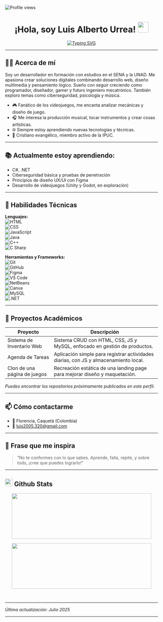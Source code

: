 ![Profile views](https://komarev.com/ghpvc/?username=luisurreadev&style=flat&color=blue)

<h1 align="center">¡Hola, soy Luis Alberto Urrea! <img src="https://media.giphy.com/media/hvRJCLFzcasrR4ia7z/giphy.gif" width="35"></h1>

<div align="center">

[![Typing SVG](https://readme-typing-svg.herokuapp.com?font=Fira+Code&size=28&pause=1000&color=4A90E2&center=true&vCenter=true&width=900&lines=Tecnólogo+en+Desarrollo+de+Software;Estudiante+de+Ingeniería+Multimedia;Amante+de+la+tecnología+y+los+videojuegos;Apasionado+por+aprender+y+crear)](https://git.io/typing-svg)

</div>

---

## 👨‍💻 Acerca de mí

Soy un desarrollador en formación con estudios en el SENA y la UNAD. Me apasiona crear soluciones digitales combinando desarrollo web, diseño multimedia y pensamiento lógico. Sueño con seguir creciendo como programador, diseñador, gamer y futuro ingeniero mecatrónico. También exploro temas como ciberseguridad, psicología y música.

- 🎮 Fanático de los videojuegos, me encanta analizar mecánicas y diseño de juego.
- 🎧 Me interesa la producción musical, tocar instrumentos y crear cosas artísticas.
- 🌐 Siempre estoy aprendiendo nuevas tecnologías y técnicas.
- 🙏 Cristiano evangélico, miembro activo de la IPUC.

---

## 📚 Actualmente estoy aprendiendo:

- C#, .NET
- Ciberseguridad básica y pruebas de penetración  
- Principios de diseño UX/UI con Figma  
- Desarrollo de videojuegos (Unity y Godot, en exploración)  

---

## 🔧 Habilidades Técnicas

**Lenguajes:**  
![HTML](https://img.shields.io/badge/-HTML5-E34F26?logo=html5&logoColor=white)  
![CSS](https://img.shields.io/badge/-CSS3-1572B6?logo=css3&logoColor=white)  
![JavaScript](https://img.shields.io/badge/-JavaScript-F7DF1E?logo=javascript&logoColor=black)  
![Java](https://img.shields.io/badge/-Java-007396?logo=java&logoColor=white)  
![C++](https://img.shields.io/badge/-C++-00599C?logo=c%2B%2B&logoColor=white)  
![C Sharp](https://img.shields.io/badge/-C%23-239120?logo=c-sharp&logoColor=white)

**Herramientas y Frameworks:**  
![Git](https://img.shields.io/badge/-Git-F05032?logo=git&logoColor=white)  
![GitHub](https://img.shields.io/badge/-GitHub-181717?logo=github&logoColor=white)  
![Figma](https://img.shields.io/badge/-Figma-F24E1E?logo=figma&logoColor=white)  
![VS Code](https://img.shields.io/badge/-VS%20Code-007ACC?logo=visual-studio-code&logoColor=white)  
![NetBeans](https://img.shields.io/badge/-NetBeans-1B6AC6?logo=apache-netbeans-ide&logoColor=white)  
![Canva](https://img.shields.io/badge/-Canva-00C4CC?logo=Canva&logoColor=white)  
![MySQL](https://img.shields.io/badge/-MySQL-4479A1?logo=mysql&logoColor=white)  
![.NET](https://img.shields.io/badge/-.NET-512BD4?logo=.net&logoColor=white)

---

## 🚀 Proyectos Académicos

| Proyecto                        | Descripción                                                                 |
|-------------------------------|-----------------------------------------------------------------------------|
| Sistema de Inventario Web     | Sistema CRUD con HTML, CSS, JS y MySQL, enfocado en gestión de productos.  |
| Agenda de Tareas              | Aplicación simple para registrar actividades diarias, con JS y almacenamiento local. |
| Clon de una página de juegos  | Recreación estática de una landing page para mejorar diseño y maquetación. |

*Puedes encontrar los repositorios próximamente publicados en este perfil.*

---

## 📫 Cómo contactarme

- 📍 Florencia, Caquetá (Colombia)  
- 📧 luis2005.320@gmail.com

---

## 🧠 Frase que me inspira

> “No te conformes con lo que sabes. Aprende, falla, repite, y sobre todo, ¡cree que puedes lograrlo!”

---

## <img src="https://media.giphy.com/media/iY8CRBdQXODJSCERIr/giphy.gif" width="25"> <b>Github Stats</b>
  <p align="center"><img width="460" height="150" src="https://github-readme-stats.vercel.app/api/top-langs?username=alamin-babu&show_icons=true&locale=en&layout=compact&theme=tokyonight"/460/300"></p>
  <p align="center"><img width="460" height="150" src="https://github-readme-streak-stats.herokuapp.com/?user=alamin-babu&theme=tokyonight&&fire=FF801F&currStreakNum=FFBE69&currStreakLabel=FFBE69"/460/300"></p>
<br>

---

*Última actualización: Julio 2025*

---
